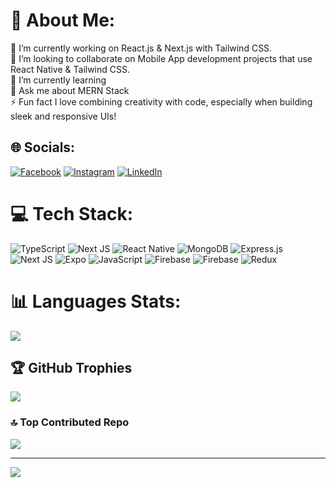 # 💫 About Me:
🔭 I’m currently working on React.js & Next.js with Tailwind CSS.<br>👯 I’m looking to collaborate on Mobile App development projects that use React Native & Tailwind CSS.<br>🌱 I’m currently learning<br>💬 Ask me about MERN Stack<br>⚡ Fun fact  I love combining creativity with code, especially when building sleek and responsive UIs!


## 🌐 Socials:
[![Facebook](https://img.shields.io/badge/Facebook-%231877F2.svg?logo=Facebook&logoColor=white)](https://facebook.com/https://www.facebook.com/faizan.pardesi.3304/) [![Instagram](https://img.shields.io/badge/Instagram-%23E4405F.svg?logo=Instagram&logoColor=white)](https://instagram.com/https://www.instagram.com/faizanannsari?igsh=MTR3czF1bGdqMzls) [![LinkedIn](https://img.shields.io/badge/LinkedIn-%230077B5.svg?logo=linkedin&logoColor=white)](https://linkedin.com/in/www.linkedin.com/in/faizanansari07) 

# 💻 Tech Stack:
![TypeScript](https://img.shields.io/badge/typescript-%23007ACC.svg?style=for-the-badge&logo=typescript&logoColor=white) ![Next JS](https://img.shields.io/badge/Next-black?style=for-the-badge&logo=next.js&logoColor=white) ![React Native](https://img.shields.io/badge/react_native-%2320232a.svg?style=for-the-badge&logo=react&logoColor=%2361DAFB) ![MongoDB](https://img.shields.io/badge/MongoDB-%234ea94b.svg?style=for-the-badge&logo=mongodb&logoColor=white) ![Express.js](https://img.shields.io/badge/express.js-%23404d59.svg?style=for-the-badge&logo=express&logoColor=%2361DAFB) ![Next JS](https://img.shields.io/badge/Next-black?style=for-the-badge&logo=next.js&logoColor=white) ![Expo](https://img.shields.io/badge/expo-1C1E24?style=for-the-badge&logo=expo&logoColor=#D04A37) ![JavaScript](https://img.shields.io/badge/javascript-%23323330.svg?style=for-the-badge&logo=javascript&logoColor=%23F7DF1E) ![Firebase](https://img.shields.io/badge/firebase-%23039BE5.svg?style=for-the-badge&logo=firebase) ![Firebase](https://img.shields.io/badge/firebase-a08021?style=for-the-badge&logo=firebase&logoColor=ffcd34) ![Redux](https://img.shields.io/badge/redux-%23593d88.svg?style=for-the-badge&logo=redux&logoColor=white)
# 📊 Languages Stats:
![](https://github-readme-stats.vercel.app/api/top-langs/?username=faizanansari222&theme=dark&hide_border=false&include_all_commits=false&count_private=false&layout=compact)

## 🏆 GitHub Trophies
![](https://github-profile-trophy.vercel.app/?username=faizanansari222&theme=gruvbox&no-frame=true&no-bg=false&margin-w=4)

### 🔝 Top Contributed Repo
![](https://github-contributor-stats.vercel.app/api?username=faizanansari222&limit=5&theme=dark&combine_all_yearly_contributions=true)

---
[![](https://visitcount.itsvg.in/api?id=faizanansari222&icon=0&color=0)](https://visitcount.itsvg.in)

<!-- Proudly created with GPRM ( https://gprm.itsvg.in ) -->
